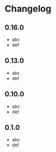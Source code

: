 # Changelog

## 0.16.0

- abc
- def

## 0.13.0

- abc
- def

## 0.10.0

- abc
- def

## 0.1.0

- abc
- def
